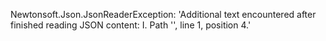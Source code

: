 Newtonsoft.Json.JsonReaderException: 'Additional text encountered after finished reading JSON content: I. Path '', line 1, position 4.'
